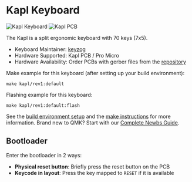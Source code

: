 # Kapl Keyboard

![Kapl Keyboard](https://i.imgur.com/XH8APgi.jpg)
![Kapl PCB](https://i.imgur.com/uir2nQq.jpg)

The Kapl is a split ergonomic keyboard with 70 keys (7x5).

* Keyboard Maintainer: [keyzog](https://github.com/keyzog)
* Hardware Supported: Kapl PCB / Pro Micro
* Hardware Availability:  Order PCBs with gerber files from the [repository](https://github.com/keyzog/kapl/tree/main/gerbers)

Make example for this keyboard (after setting up your build environment):

    make kapl/rev1:default

Flashing example for this keyboard:

    make kapl/rev1:default:flash

See the [build environment setup](https://docs.qmk.fm/#/getting_started_build_tools) and the [make instructions](https://docs.qmk.fm/#/getting_started_make_guide) for more information. Brand new to QMK? Start with our [Complete Newbs Guide](https://docs.qmk.fm/#/newbs).

## Bootloader

Enter the bootloader in 2 ways:

* **Physical reset button**: Briefly press the reset button on the PCB
* **Keycode in layout**: Press the key mapped to `RESET` if it is available
